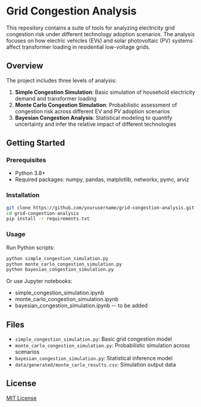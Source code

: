 # Grid Congestion Analysis

This repository contains a suite of tools for analyzing electricity grid congestion risk under different technology adoption scenarios. The analysis focuses on how electric vehicles (EVs) and solar photovoltaic (PV) systems affect transformer loading in residential low-voltage grids.

## Overview

The project includes three levels of analysis:

1. **Simple Congestion Simulation**: Basic simulation of household electricity demand and transformer loading
2. **Monte Carlo Congestion Simulation**: Probabilistic assessment of congestion risk across different EV and PV adoption scenarios
3. **Bayesian Congestion Analysis**: Statistical modeling to quantify uncertainty and infer the relative impact of different technologies

## Getting Started

### Prerequisites

- Python 3.8+
- Required packages: numpy, pandas, matplotlib, networkx, pymc, arviz

### Installation

```bash
git clone https://github.com/yourusername/grid-congestion-analysis.git
cd grid-congestion-analysis
pip install -r requirements.txt
```

### Usage

Run Python scripts:

```bash
python simple_congestion_simulation.py
python monte_carlo_congestion_simulation.py
python bayesian_congestion_simulation.py
```

Or use Jupyter notebooks:
- simple_congestion_simulation.ipynb
- monte_carlo_congestion_simulation.ipynb
- bayesian_congestion_simulation.ipynb -- to be added

## Files

- `simple_congestion_simulation.py`: Basic grid congestion model
- `monte_carlo_congestion_simulation.py`: Probabilistic simulation across scenarios
- `bayesian_congestion_simulation.py`: Statistical inference model
- `data/generated/monte_carlo_results.csv`: Simulation output data

## License

[MIT License](LICENSE)

